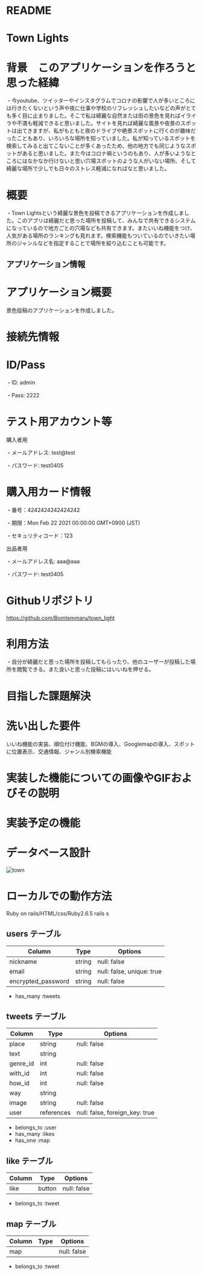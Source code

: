 # README

# Town Lights

# 背景　このアプリケーションを作ろうと思った経緯
・今youtube、ツイッターやインスタグラムでコロナの影響で人が多いところには行きたくないという声や夜に仕事や学校のリフレッシュしたいなどの声がとても多く目に止まりました。そこで私は綺麗な自然または街の景色を見ればイライラや不満も軽減できると思いました。サイトを見れば綺麗な風景や夜景のスポットは出てきますが、私がもともと夜のドライブや絶景スポットに行くのが趣味だったこともあり、いろいろな場所を知っていました。私が知っているスポットを検索してみると出てこないことが多くあったため、他の地方でも同じようなスポットがあると思いました。また今はコロナ禍というのもあり、人が多いようなところにはなかなか行けないと思い穴場スポットのような人がいない場所、そして綺麗な場所で少しでも日々のストレス軽減になればなと思いました。

# 概要
・Town Lightsという綺麗な景色を投稿できるアプリケーションを作成しました。このアプリは綺麗だと思った場所を投稿して、みんなで共有できるシステムになっているので地方ごとの穴場なども共有できます。またいいね機能をつけ、人気がある場所のランキングも見れます。検索機能もついているのでいきたい場所のジャンルなどを指定することで場所を絞り込むことも可能です。

## アプリケーション情報

# アプリケーション概要
景色投稿のアプリケーションを作成しました。
# 接続先情報


# ID/Pass
・ID: admin

・Pass: 2222

# テスト用アカウント等
購入者用

・メールアドレス: test@test

・パスワード: test0405

# 購入用カード情報
・番号：4242424242424242

・期限：Mon Feb 22 2021 00:00:00 GMT+0900 (JST)

・セキュリティコード：123

出品者用

・メールアドレス名: aaa@aaa

・パスワード: test0405

# Githubリポジトリ
https://github.com/Bomtemmaru/town_light

# 利用方法
・自分が綺麗だと思った場所を投稿してもらったり、他のユーザーが投稿した場所を閲覧できる。また良いと思った投稿にはいいねを押せる。

# 目指した課題解決

# 洗い出した要件
いいね機能の実装、順位付け機能、BGMの導入、Googlemapの導入、スポットに位置表示、交通情報、ジャンル別検索機能

# 実装した機能についての画像やGIFおよびその説明

# 実装予定の機能

# データベース設計
![town](https://user-images.githubusercontent.com/90166914/138849101-9dc7bde3-0cf7-4bcf-8fa8-9c61ee718c8d.png)

# ローカルでの動作方法
Ruby on rails/HTML/css/Ruby2.6.5
rails s



## users テーブル

| Column             | Type   | Options                   |
| ------------------ | ------ | -----------               |
| nickname           | string | null: false               |
| email              | string | null: false, unique: true |
| encrypted_password | string | null: false               |

- has_many :tweets

## tweets テーブル

| Column                | Type       | Options                         |
| ------------------    | ------     | -----------                     |
| place                 | string     | null: false                     |
| text                  | string     |                                 |
| genre_id              | int        | null: false                     |
| with_id               | int        | null: false                     |
| how_id                | int        | null: false                     |
| way                   | string     |                                 |
| image                 | string     | null: false                     |
| user                  | references | null: false, foreign_key: true  |

- belongs_to :user
- has_many :likes
- has_one :map

## like テーブル

| Column                | Type       | Options                         |
| ------------------    | ------     | -----------                     |
| like                  | button     | null: false                     |

- belongs_to :tweet

## map テーブル

| Column                | Type       | Options                         |
| ------------------    | ------     | -----------                     |
| map                   |            | null: false                     |

- belongs_to :tweet
